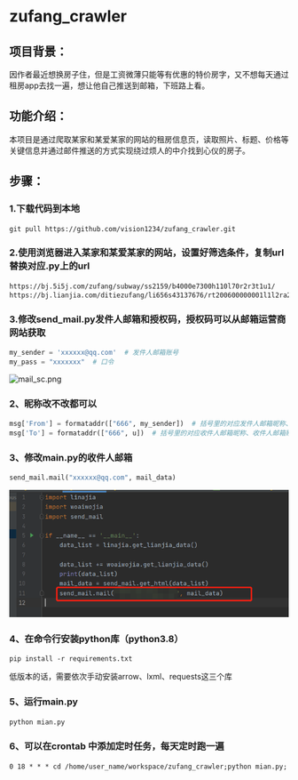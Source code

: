 # zufang_crawler

## 项目背景：

因作者最近想换房子住，但是工资微薄只能等有优惠的特价房字，又不想每天通过租房app去找一遍，想让他自己推送到邮箱，下班路上看。

## 功能介绍：

本项目是通过爬取某家和某爱某家的网站的租房信息页，读取照片、标题、价格等关键信息并通过邮件推送的方式实现绕过烦人的中介找到心仪的房子。

## 步骤：

### 1.下载代码到本地

```
git pull https://github.com/vision1234/zufang_crawler.git
```



### 2.使用浏览器进入某家和某爱某家的网站，设置好筛选条件，复制url替换对应.py上的url

```
https://bj.5i5j.com/zufang/subway/ss2159/b4000e7300h110l70r2r3t1u1/ 
https://bj.lianjia.com/ditiezufang/li656s43137676/rt200600000001l1l2ra2ra3ra4brp4000erp7300/
```



### 3.修改send_mail.py发件人邮箱和授权码，授权码可以从邮箱运营商网站获取

```python
my_sender = 'xxxxxx@qq.com'  # 发件人邮箱账号
my_pass = "xxxxxxx"  # 口令
```

![mail_sc.png](https://github.com/vision1234/images/blob/master/blog_img/main_sc.pngmail_sc.png)



### 2、昵称改不改都可以

```python
msg['From'] = formataddr(["666", my_sender])  # 括号里的对应发件人邮箱昵称、发件人邮箱账号
msg['To'] = formataddr(["666", u])  # 括号里的对应收件人邮箱昵称、收件人邮箱账号
```



### 3、修改main.py的收件人邮箱

```python
send_mail.mail("xxxxxx@qq.com", mail_data)
```

![mail_sc.png](https://github.com/vision1234/images/blob/master/blog_img/main_sc.png)

### 4、在命令行安装python库（python3.8）

```shell
pip install -r requirements.txt
```

低版本的话，需要依次手动安装arrow、lxml、requests这三个库

### 5、运行main.py

```python
python mian.py
```

### 6、可以在crontab 中添加定时任务，每天定时跑一遍

```
0 18 * * * cd /home/user_name/workspace/zufang_crawler;python mian.py;
```